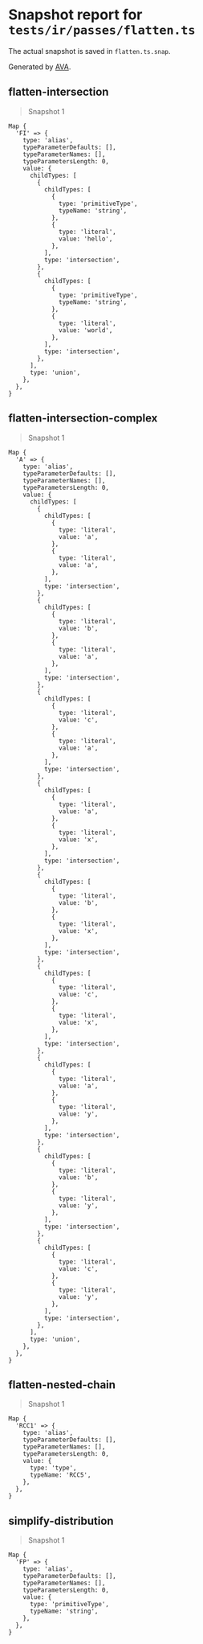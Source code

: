 # Snapshot report for `tests/ir/passes/flatten.ts`

The actual snapshot is saved in `flatten.ts.snap`.

Generated by [AVA](https://avajs.dev).

## flatten-intersection

> Snapshot 1

    Map {
      'FI' => {
        type: 'alias',
        typeParameterDefaults: [],
        typeParameterNames: [],
        typeParametersLength: 0,
        value: {
          childTypes: [
            {
              childTypes: [
                {
                  type: 'primitiveType',
                  typeName: 'string',
                },
                {
                  type: 'literal',
                  value: 'hello',
                },
              ],
              type: 'intersection',
            },
            {
              childTypes: [
                {
                  type: 'primitiveType',
                  typeName: 'string',
                },
                {
                  type: 'literal',
                  value: 'world',
                },
              ],
              type: 'intersection',
            },
          ],
          type: 'union',
        },
      },
    }

## flatten-intersection-complex

> Snapshot 1

    Map {
      'A' => {
        type: 'alias',
        typeParameterDefaults: [],
        typeParameterNames: [],
        typeParametersLength: 0,
        value: {
          childTypes: [
            {
              childTypes: [
                {
                  type: 'literal',
                  value: 'a',
                },
                {
                  type: 'literal',
                  value: 'a',
                },
              ],
              type: 'intersection',
            },
            {
              childTypes: [
                {
                  type: 'literal',
                  value: 'b',
                },
                {
                  type: 'literal',
                  value: 'a',
                },
              ],
              type: 'intersection',
            },
            {
              childTypes: [
                {
                  type: 'literal',
                  value: 'c',
                },
                {
                  type: 'literal',
                  value: 'a',
                },
              ],
              type: 'intersection',
            },
            {
              childTypes: [
                {
                  type: 'literal',
                  value: 'a',
                },
                {
                  type: 'literal',
                  value: 'x',
                },
              ],
              type: 'intersection',
            },
            {
              childTypes: [
                {
                  type: 'literal',
                  value: 'b',
                },
                {
                  type: 'literal',
                  value: 'x',
                },
              ],
              type: 'intersection',
            },
            {
              childTypes: [
                {
                  type: 'literal',
                  value: 'c',
                },
                {
                  type: 'literal',
                  value: 'x',
                },
              ],
              type: 'intersection',
            },
            {
              childTypes: [
                {
                  type: 'literal',
                  value: 'a',
                },
                {
                  type: 'literal',
                  value: 'y',
                },
              ],
              type: 'intersection',
            },
            {
              childTypes: [
                {
                  type: 'literal',
                  value: 'b',
                },
                {
                  type: 'literal',
                  value: 'y',
                },
              ],
              type: 'intersection',
            },
            {
              childTypes: [
                {
                  type: 'literal',
                  value: 'c',
                },
                {
                  type: 'literal',
                  value: 'y',
                },
              ],
              type: 'intersection',
            },
          ],
          type: 'union',
        },
      },
    }

## flatten-nested-chain

> Snapshot 1

    Map {
      'RCC1' => {
        type: 'alias',
        typeParameterDefaults: [],
        typeParameterNames: [],
        typeParametersLength: 0,
        value: {
          type: 'type',
          typeName: 'RCC5',
        },
      },
    }

## simplify-distribution

> Snapshot 1

    Map {
      'FP' => {
        type: 'alias',
        typeParameterDefaults: [],
        typeParameterNames: [],
        typeParametersLength: 0,
        value: {
          type: 'primitiveType',
          typeName: 'string',
        },
      },
    }
